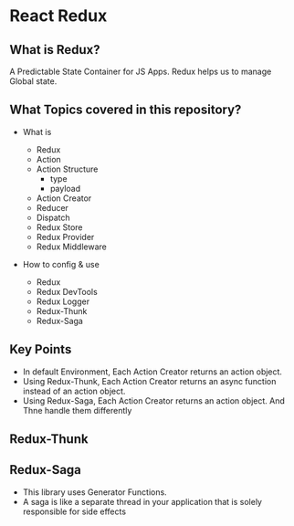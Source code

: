 # React Redux

## What is Redux?

A Predictable State Container for JS Apps. Redux helps us to manage Global state.

## What Topics covered in this repository?

-  What is

   -  Redux
   -  Action
   -  Action Structure
      -  type
      -  payload
   -  Action Creator
   -  Reducer
   -  Dispatch
   -  Redux Store
   -  Redux Provider
   -  Redux Middleware

-  How to config & use
   -  Redux
   -  Redux DevTools
   -  Redux Logger
   -  Redux-Thunk
   -  Redux-Saga

## Key Points

-  In default Environment, Each Action Creator returns an action object.
-  Using Redux-Thunk, Each Action Creator returns an async function instead of an action object.
-  Using Redux-Saga, Each Action Creator returns an action object. And Thne handle them differently

## Redux-Thunk

## Redux-Saga

-  This library uses Generator Functions.
-  A saga is like a separate thread in your application that is solely responsible for side effects